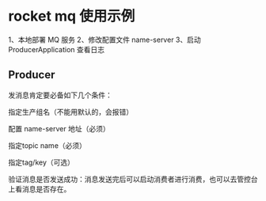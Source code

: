 # rocket mq 使用示例
1、本地部署 MQ 服务
2、修改配置文件 name-server
3、启动 ProducerApplication 查看日志

## Producer
发消息肯定要必备如下几个条件：

指定生产组名（不能用默认的，会报错）

配置 name-server 地址（必须）

指定topic name（必须）

指定tag/key（可选）

验证消息是否发送成功：消息发送完后可以启动消费者进行消费，也可以去管控台上看消息是否存在。